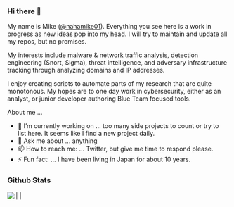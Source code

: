 ### Hi there 👋

<!--
**mrippey/mrippey** is a ✨ _special_ ✨ repository because its `README.md` (this file) appears on your GitHub profile.
-->

My name is Mike ([@nahamike01](https://twitter.com/nahamike01)). Everything you see here is a work in progress as new ideas pop into my head. I will try to maintain and update all my repos, but no promises.

My interests include malware & network traffic analysis, detection engineering (Snort, Sigma), threat intelligence, and adversary infrastructure tracking through analyzing domains and IP addresses.

I enjoy creating scripts to automate parts of my research that are quite monotonous. My hopes are to one day work in cybersecurity, either as an analyst, or junior developer authoring Blue Team focused tools.

About me ...

- 🔭 I’m currently working on ... too many side projects to count or try to list here. It seems like I find a new project daily.
- 💬 Ask me about ... anything
- 📫 How to reach me: ... Twitter, but give me time to respond please.
- ⚡ Fun fact: ... I have been living in Japan for about 10 years.


### Github Stats

| <a href="https://github.com/anuraghazra/github-readme-stats"><img align="left" src="https://github-readme-stats.vercel.app/api/top-langs/?username=mrippey&theme=github_dark&hide_border=true&hide=javascript,typescript,java,css,vue,ruby&layout=compact" /></a> |

